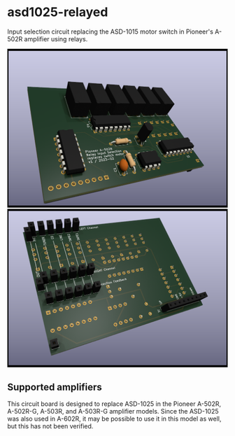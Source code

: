 # asd1025-relayed
Input selection circuit replacing the ASD-1015 motor switch in Pioneer's A-502R amplifier using relays.

![3D rendering of the circuit board, top view](3D-rendering.png)
![3D rendering of the circuit board, bottom view](3D-rendering_bottom.png)


## Supported amplifiers
This circuit board is designed to replace ASD-1025 in the Pioneer A-502R, A-502R-G, A-503R, and A-503R-G amplifier models. Since the ASD-1025 was also used in A-602R, it may be possible to use it in this model as well, but this has not been verified.
